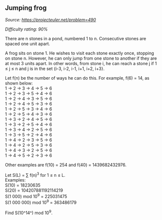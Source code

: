 Jumping frog
------------

*Source: https://projecteuler.net/problem=490*


*Difficulty rating: 90%*

There are n stones in a pond, numbered 1 to n. Consecutive stones are
spaced one unit apart.

A frog sits on stone 1. He wishes to visit each stone exactly once,
stopping on stone n. However, he can only jump from one stone to another
if they are at most 3 units apart. In other words, from stone i, he can
reach a stone j if 1 ≤ j ≤ n and j is in the set {i-3, i-2, i-1, i+1,
i+2, i+3}.

Let f(n) be the number of ways he can do this. For example, f(6) = 14,
as shown below:\
 1 → 2 → 3 → 4 → 5 → 6\
 1 → 2 → 3 → 5 → 4 → 6\
 1 → 2 → 4 → 3 → 5 → 6\
 1 → 2 → 4 → 5 → 3 → 6\
 1 → 2 → 5 → 3 → 4 → 6\
 1 → 2 → 5 → 4 → 3 → 6\
 1 → 3 → 2 → 4 → 5 → 6\
 1 → 3 → 2 → 5 → 4 → 6\
 1 → 3 → 4 → 2 → 5 → 6\
 1 → 3 → 5 → 2 → 4 → 6\
 1 → 4 → 2 → 3 → 5 → 6\
 1 → 4 → 2 → 5 → 3 → 6\
 1 → 4 → 3 → 2 → 5 → 6\
 1 → 4 → 5 → 2 → 3 → 6

Other examples are f(10) = 254 and f(40) = 1439682432976.

Let S(L) = ∑ f(n)<sup>3</sup> for 1 ≤ n ≤ L.\
 Examples:\
 S(10) = 18230635\
 S(20) = 104207881192114219\
 S(1 000) mod 10<sup>9</sup> = 225031475\
 S(1 000 000) mod 10<sup>9</sup> = 363486179

Find S(10^14^) mod 10<sup>9</sup>.
